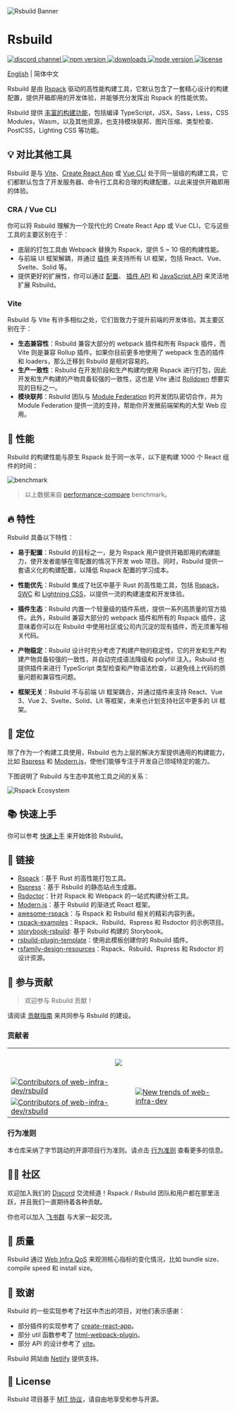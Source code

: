 <picture>
  <img alt="Rsbuild Banner" src="https://github.com/web-infra-dev/rsbuild/assets/7237365/84abc13e-b620-468f-a90b-dbf28e7e9427">
</picture>

# Rsbuild

<p>
  <a href="https://discord.gg/XsaKEEk4mW">
    <img src="https://img.shields.io/badge/chat-discord-blue?style=flat-square&logo=discord&colorA=564341&colorB=EDED91" alt="discord channel" />
  </a>
  <a href="https://npmjs.com/package/@rsbuild/core?activeTab=readme">
   <img src="https://img.shields.io/npm/v/@rsbuild/core?style=flat-square&colorA=564341&colorB=EDED91" alt="npm version" />
  </a>
  <a href="https://npmcharts.com/compare/@rsbuild/core?minimal=true">
    <img src="https://img.shields.io/npm/dm/@rsbuild/core.svg?style=flat-square&colorA=564341&colorB=EDED91" alt="downloads" />
  </a>
  <a href="https://nodejs.org/en/about/previous-releases">
    <img src="https://img.shields.io/node/v/@rsbuild/core.svg?style=flat-square&colorA=564341&colorB=EDED91" alt="node version">
  </a>
  <a href="https://github.com/web-infra-dev/rsbuild/blob/main/LICENSE">
    <img src="https://img.shields.io/npm/l/@rsbuild/core?style=flat-square&colorA=564341&colorB=EDED91" alt="license" />
  </a>
</p>

[English](./README.md) | 简体中文

Rsbuild 是由 [Rspack](https://rspack.dev/) 驱动的高性能构建工具，它默认包含了一套精心设计的构建配置，提供开箱即用的开发体验，并能够充分发挥出 Rspack 的性能优势。

Rsbuild 提供 [丰富的构建功能](https://rsbuild.dev/zh/guide/start/features)，包括编译 TypeScript，JSX，Sass，Less，CSS Modules，Wasm，以及其他资源，也支持模块联邦、图片压缩、类型检查、PostCSS，Lighting CSS 等功能。

## 💡 对比其他工具

Rsbuild 是与 [Vite](https://vitejs.dev/)、[Create React App](https://github.com/facebook/create-react-app) 或 [Vue CLI](https://github.com/vuejs/vue-cli) 处于同一层级的构建工具，它们都默认包含了开发服务器、命令行工具和合理的构建配置，以此来提供开箱即用的体验。

### CRA / Vue CLI

你可以将 Rsbuild 理解为一个现代化的 Create React App 或 Vue CLI，它与这些工具的主要区别在于：

- 底层的打包工具由 Webpack 替换为 Rspack，提供 5 ~ 10 倍的构建性能。
- 与前端 UI 框架解耦，并通过 [插件](https://rsbuild.dev/zh/plugins/list/) 来支持所有 UI 框架，包括 React、Vue、Svelte、Solid 等。
- 提供更好的扩展性，你可以通过 [配置](https://rsbuild.dev/zh/config/)、 [插件 API](https://rsbuild.dev/zh/plugins/dev/) 和 [JavaScript API](https://rsbuild.dev/zh/api/start/) 来灵活地扩展 Rsbuild。

### Vite

Rsbuild 与 Vite 有许多相似之处，它们皆致力于提升前端的开发体验。其主要区别在于：

- **生态兼容性**：Rsbuild 兼容大部分的 webpack 插件和所有 Rspack 插件，而 Vite 则是兼容 Rollup 插件。如果你目前更多地使用了 webpack 生态的插件和 loaders，那么迁移到 Rsbuild 是相对容易的。
- **生产一致性**：Rsbuild 在开发阶段和生产构建均使用 Rspack 进行打包，因此开发和生产构建的产物具备较强的一致性，这也是 Vite 通过 [Rolldown](https://rolldown.rs/) 想要实现的目标之一。
- **模块联邦**：Rsbuild 团队与 [Module Federation](https://rsbuild.dev/zh/guide/advanced/module-federation) 的开发团队密切合作，并为 Module Federation 提供一流的支持，帮助你开发微前端架构的大型 Web 应用。

## 🚀 性能

Rsbuild 的构建性能与原生 Rspack 处于同一水平，以下是构建 1000 个 React 组件的时间：

![benchmark](https://github.com/web-infra-dev/rsbuild/assets/7237365/2909b68f-8928-49c6-8eb3-cd1486dbf876)

> 以上数据来自 [performance-compare](https://github.com/rspack-contrib/performance-compare) benchmark。

## 🔥 特性

Rsbuild 具备以下特性：

- **易于配置**：Rsbuild 的目标之一，是为 Rspack 用户提供开箱即用的构建能力，使开发者能够在零配置的情况下开发 web 项目。同时，Rsbuild 提供一套语义化的构建配置，以降低 Rspack 配置的学习成本。

- **性能优先**：Rsbuild 集成了社区中基于 Rust 的高性能工具，包括 [Rspack](https://rspack.dev)，[SWC](https://swc.rs/) 和 [Lightning CSS](https://lightningcss.dev/)，以提供一流的构建速度和开发体验。

- **插件生态**：Rsbuild 内置一个轻量级的插件系统，提供一系列高质量的官方插件。此外，Rsbuild 兼容大部分的 webpack 插件和所有的 Rspack 插件，这意味着你可以在 Rsbuild 中使用社区或公司内沉淀的现有插件，而无须重写相关代码。

- **产物稳定**：Rsbuild 设计时充分考虑了构建产物的稳定性，它的开发和生产构建产物具备较强的一致性，并自动完成语法降级和 polyfill 注入。Rsbuild 也提供插件来进行 TypeScript 类型检查和产物语法检查，以避免线上代码的质量问题和兼容性问题。

- **框架无关**：Rsbuild 不与前端 UI 框架耦合，并通过插件来支持 React、Vue 3、Vue 2、Svelte、Solid、Lit 等框架，未来也计划支持社区中更多的 UI 框架。

## 🎯 定位

除了作为一个构建工具使用，Rsbuild 也为上层的解决方案提供通用的构建能力，比如 [Rspress](https://github.com/web-infra-dev/rspress) 和 [Modern.js](https://github.com/web-infra-dev/modern.js)，使他们能够专注于开发自己领域特定的能力。

下图说明了 Rsbuild 与生态中其他工具之间的关系：

![Rspack Ecosystem](https://github.com/web-infra-dev/rsbuild/assets/7237365/1ec93ad6-b8b1-475b-963f-cba1e7d79dec)

## 📚 快速上手

你可以参考 [快速上手](https://rsbuild.dev/zh/guide/start/quick-start) 来开始体验 Rsbuild。

## 🦀 链接

- [Rspack](https://github.com/web-infra-dev/rspack)：基于 Rust 的高性能打包工具。
- [Rspress](https://github.com/web-infra-dev/rspress)：基于 Rsbuild 的静态站点生成器。
- [Rsdoctor](https://github.com/web-infra-dev/rsdoctor)：针对 Rspack 和 Webpack 的一站式构建分析工具。
- [Modern.js](https://github.com/web-infra-dev/modern.js)：基于 Rsbuild 的渐进式 React 框架。
- [awesome-rspack](https://github.com/web-infra-dev/awesome-rspack)：与 Rspack 和 Rsbuild 相关的精彩内容列表。
- [rspack-examples](https://github.com/rspack-contrib/rspack-examples)：Rspack、Rsbuild、Rspress 和 Rsdoctor 的示例项目。
- [storybook-rsbuild](https://github.com/rspack-contrib/storybook-rsbuild): 基于 Rsbuild 构建的 Storybook。
- [rsbuild-plugin-template](https://github.com/rspack-contrib/rsbuild-plugin-template)：使用此模板创建你的 Rsbuild 插件。
- [rsfamily-design-resources](https://github.com/rspack-contrib/rsfamily-design-resources)：Rspack、Rsbuild、Rspress 和 Rsdoctor 的设计资源。

## 🤝 参与贡献

> 欢迎参与 Rsbuild 贡献！

请阅读 [贡献指南](https://github.com/web-infra-dev/rsbuild/blob/main/CONTRIBUTING.md) 来共同参与 Rsbuild 的建设。

### 贡献者

<a href="https://github.com/web-infra-dev/rsbuild/graphs/contributors" target="_blank">
  <table>
    <tr>
      <th colspan="2">
        <br/>
        <img src="https://contrib.rocks/image?repo=web-infra-dev/rsbuild&columns=16&max=96"><br/><br/>
      </th>
    </tr>
    <tr>
      <td>
        <picture>
          <source 
            media="(prefers-color-scheme: dark)" 
            srcset="https://next.ossinsight.io/widgets/official/compose-org-active-contributors/thumbnail.png?activity=active&period=past_90_days&owner_id=87694465&repo_ids=701750420&image_size=2x3&color_scheme=dark"
          />
          <img 
            alt="Contributors of web-infra-dev/rsbuild" 
            src="https://next.ossinsight.io/widgets/official/compose-org-active-contributors/thumbnail.png?activity=active&period=past_90_days&owner_id=87694465&repo_ids=701750420&image_size=2x3&color_scheme=light"
          />
        </picture>
      </td>
      <td rowspan="2">
        <picture>
          <source media="(prefers-color-scheme: dark)" srcset="https://next.ossinsight.io/widgets/official/compose-org-participants-growth/thumbnail.png?activity=new&period=past_90_days&owner_id=87694465&repo_ids=701750420&image_size=4x7&color_scheme=dark">
          <img alt="New trends of web-infra-dev" src="https://next.ossinsight.io/widgets/official/compose-org-participants-growth/thumbnail.png?activity=new&period=past_90_days&owner_id=87694465&repo_ids=701750420&image_size=4x7&color_scheme=light">
        </picture>
      </td>
    </tr>
    <tr>
      <td>
        <picture>
          <source 
            media="(prefers-color-scheme: dark)" 
            srcset="https://next.ossinsight.io/widgets/official/compose-org-active-contributors/thumbnail.png?activity=new&period=past_90_days&owner_id=87694465&repo_ids=701750420&image_size=2x3&color_scheme=dark"
          />
          <img 
            alt="Contributors of web-infra-dev/rsbuild" 
            src="https://next.ossinsight.io/widgets/official/compose-org-active-contributors/thumbnail.png?activity=new&period=past_90_days&owner_id=87694465&repo_ids=701750420&image_size=2x3&color_scheme=light"
          />
        </picture>
      </td>
    </tr>
  </table>
</a>

### 行为准则

本仓库采纳了字节跳动的开源项目行为准则。请点击 [行为准则](./CODE_OF_CONDUCT.md) 查看更多的信息。

## 🧑‍💻 社区

欢迎加入我们的 [Discord](https://discord.gg/XsaKEEk4mW) 交流频道！Rspack / Rsbuild 团队和用户都在那里活跃，并且我们一直期待着各种贡献。

你也可以加入 [飞书群](https://applink.feishu.cn/client/chat/chatter/add_by_link?link_token=3c3vca77-bfc0-4ef5-b62b-9c5c9c92f1b4) 与大家一起交流。

## 🌟 质量

Rsbuild 通过 [Web Infra QoS](https://web-infra-qos.netlify.app?product=rsbuild&metrics=bundle-size) 来观测核心指标的变化情况，比如 bundle size、compile speed 和 install size。

## 🙏 致谢

Rsbuild 的一些实现参考了社区中杰出的项目，对他们表示感谢：

- 部分插件的实现参考了 [create-react-app](https://github.com/facebook/create-react-app)。
- 部分 util 函数参考了 [html-webpack-plugin](https://github.com/jantimon/html-webpack-plugin)。
- 部分 API 的设计参考了 [vite](https://github.com/vitejs/vite)。

Rsbuild 网站由 [Netlify](https://www.netlify.com/) 提供支持。

## 📖 License

Rsbuild 项目基于 [MIT 协议](https://github.com/web-infra-dev/rsbuild/blob/main/LICENSE)，请自由地享受和参与开源。
